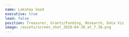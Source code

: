 ```yaml
---
name: Lakshay Sood
executive: true
lead: false
position: Treasurer, Grants/Funding, Research, Data Viz
image: /assets/screen_shot_2020-04-30_at_7.38.png
---
```

